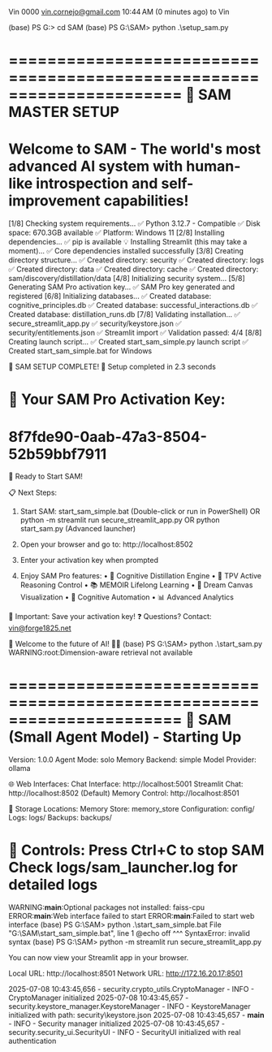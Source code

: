 
Vin 0000 <vin.cornejo@gmail.com>
10:44 AM (0 minutes ago)
to Vin

(base) PS G:\> cd SAM
(base) PS G:\SAM> python .\setup_sam.py

======================================================================
🚀 SAM MASTER SETUP
======================================================================
Welcome to SAM - The world's most advanced AI system with
human-like introspection and self-improvement capabilities!
======================================================================


[1/8] Checking system requirements...
✅ Python 3.12.7 - Compatible
✅ Disk space: 670.3GB available
✅ Platform: Windows 11
[2/8] Installing dependencies...
✅ pip is available
💡 Installing Streamlit (this may take a moment)...
✅ Core dependencies installed successfully
[3/8] Creating directory structure...
✅ Created directory: security
✅ Created directory: logs
✅ Created directory: data
✅ Created directory: cache
✅ Created directory: sam/discovery/distillation/data
[4/8] Initializing security system...
[5/8] Generating SAM Pro activation key...
✅ SAM Pro key generated and registered
[6/8] Initializing databases...
✅ Created database: cognitive_principles.db
✅ Created database: successful_interactions.db
✅ Created database: distillation_runs.db
[7/8] Validating installation...
  ✅ secure_streamlit_app.py
  ✅ security/keystore.json
  ✅ security/entitlements.json
  ✅ Streamlit import
✅ Validation passed: 4/4
[8/8] Creating launch script...
✅ Created start_sam_simple.py launch script
✅ Created start_sam_simple.bat for Windows

🎉 SAM SETUP COMPLETE! 🎉
Setup completed in 2.3 seconds

🔑 Your SAM Pro Activation Key:
============================================================
   8f7fde90-0aab-47a3-8504-52b59bbf7911
============================================================

🚀 Ready to Start SAM!

📋 Next Steps:
1. Start SAM:
   start_sam_simple.bat (Double-click or run in PowerShell)
   OR
   python -m streamlit run secure_streamlit_app.py
   OR
   python start_sam.py (Advanced launcher)

2. Open your browser and go to:
   http://localhost:8502

3. Enter your activation key when prompted

4. Enjoy SAM Pro features:
   • 🧠 Cognitive Distillation Engine
   • 🧠 TPV Active Reasoning Control
   • 📚 MEMOIR Lifelong Learning
   • 🎨 Dream Canvas Visualization
   • 🤖 Cognitive Automation
   • 📊 Advanced Analytics

💾 Important: Save your activation key!
❓ Questions? Contact: vin@forge1825.net

🌟 Welcome to the future of AI! 🚀🧠
(base) PS G:\SAM> python .\start_sam.py
WARNING:root:Dimension-aware retrieval not available

======================================================================
🤖 SAM (Small Agent Model) - Starting Up
======================================================================
Version: 1.0.0
Agent Mode: solo
Memory Backend: simple
Model Provider: ollama

🌐 Web Interfaces:
  Chat Interface:      http://localhost:5001
  Streamlit Chat:      http://localhost:8502 (Default)
  Memory Control:      http://localhost:8501

📁 Storage Locations:
  Memory Store:        memory_store
  Configuration:       config/
  Logs:               logs/
  Backups:            backups/

🔧 Controls:
  Press Ctrl+C to stop SAM
  Check logs/sam_launcher.log for detailed logs
======================================================================

WARNING:__main__:Optional packages not installed: faiss-cpu
ERROR:__main__:Web interface failed to start
ERROR:__main__:Failed to start web interface
(base) PS G:\SAM> python .\start_sam_simple.bat
  File "G:\SAM\start_sam_simple.bat", line 1
    @echo off
          ^^^
SyntaxError: invalid syntax
(base) PS G:\SAM>  python -m streamlit run secure_streamlit_app.py

  You can now view your Streamlit app in your browser.

  Local URL: http://localhost:8501
  Network URL: http://172.16.20.17:8501

2025-07-08 10:43:45,656 - security.crypto_utils.CryptoManager - INFO - CryptoManager initialized
2025-07-08 10:43:45,657 - security.keystore_manager.KeystoreManager - INFO - KeystoreManager initialized with path: security\keystore.json
2025-07-08 10:43:45,657 - __main__ - INFO - Security manager initialized
2025-07-08 10:43:45,657 - security.security_ui.SecurityUI - INFO - SecurityUI initialized with real authentication